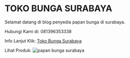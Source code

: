 # TOKO BUNGA SURABAYA
Selamat datang di blog penyedia papan bunga di surabaya.

Hubungi Kami di:
081396353338

Info Lanjut Klik:
[Toko Bunga Surabaya](https://www.bungabuket.com/toko-bunga-surabaya-jual-buket-mawar/ "Toko Bunga di Surabaya")

Lihat Produk:
![papan bunga surabaya](https://www.bungabuket.com/wp-content/uploads/2020/12/toko-bunga-buket.jpg "Toko Bunga di Surabaya")
